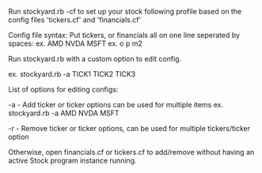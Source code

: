 Run stockyard.rb -cf to set up your stock following profile based on the config files 'tickers.cf' and 'financials.cf'

Config file syntax:
  Put tickers, or financials all on one line seperated by spaces: 
    ex. AMD NVDA MSFT
    ex. o p m2

Run stockyard.rb with a custom option to edit config. 

ex. stockyard.rb -a TICK1 TICK2 TICK3

List of options for editing configs:

-a - Add ticker or ticker options can be used for multiple items 
        ex. stockyard.rb -a AMD NVDA MSFT

-r - Remove ticker or ticker options, can be used for multiple tickers/ticker option

Otherwise, open financials.cf or tickers.cf to add/remove without having an active Stock program instance running.
